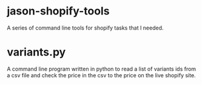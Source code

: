 # jason-shopify-tools

A series of command line tools for shopify tasks that I needed.

# variants.py
A command line program written in python to read a list of variants ids from a csv file and check the price in the csv to the price on the live shopify site.
